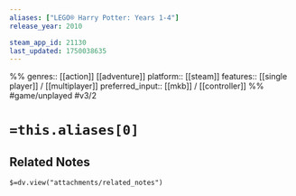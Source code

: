 ```yaml
---
aliases: ["LEGO® Harry Potter: Years 1-4"]
release_year: 2010

steam_app_id: 21130
last_updated: 1750038635
---
```

%%
genres:: [[action]] [[adventure]]
platform:: [[steam]]
features:: [[single player]] / [[multiplayer]]
preferred_input:: [[mkb]] / [[controller]]
%%
#game/unplayed
#v3/2

# `=this.aliases[0]`
## Related Notes
`$=dv.view("attachments/related_notes")`